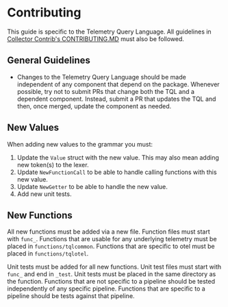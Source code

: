 # Contributing

This guide is specific to the Telemetry Query Language.  All guidelines in [Collector Contrib's CONTRIBUTING.MD](https://github.com/open-telemetry/opentelemetry-collector-contrib/blob/main/CONTRIBUTING.md) must also be followed.

## General Guidelines

- Changes to the Telemetry Query Language should be made independent of any component that depend on the package.  Whenever possible, try not to submit PRs that change both the TQL and a dependent component.  Instead, submit a PR that updates the TQL and then, once merged, update the component as needed.

## New Values

When adding new values to the grammar you must:

1. Update the `Value` struct with the new value.  This may also mean adding new token(s) to the lexer.
2. Update `NewFunctionCall` to be able to handle calling functions with this new value.
3. Update `NewGetter` to be able to handle the new value.
4. Add new unit tests.

## New Functions

All new functions must be added via a new file.  Function files must start with `func_`.  Functions that are usable for any underlying telemetry must be placed in `functions/tqlcommon`.  Functions that are specific to otel must be placed in `functions/tqlotel`.

Unit tests must be added for all new functions.  Unit test files must start with `func_` and end in `_test`.  Unit tests must be placed in the same directory as the function.  Functions that are not specific to a pipeline should be tested independently of any specific pipeline. Functions that are specific to a pipeline should be tests against that pipeline.